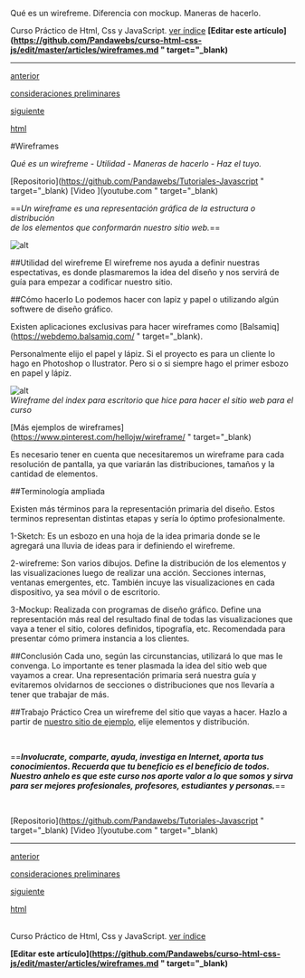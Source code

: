 <span class="hidden-excerpt">Qué es un wirefreme. Diferencia con mockup. Maneras de hacerlo.</span>

<span class="link-to-index-git">Curso Práctico de Html, Css y JavaScript. [ ver índice](http://pandawebs.net/curso-html-css-js/)</span>
<strong class="link-to-github">[Editar este artículo](https://github.com/Pandawebs/curso-html-css-js/edit/master/articles/wireframes.md " target="_blank)</strong>

<hr>

<div class="post-content_next">
  <a href="http://pandawebs.net/consideraciones-preliminares/">
    <div class="post-content_next-left">
      <p>anterior</p>
      <span>consideraciones preliminares</span>
  </div>
  <a href="http://pandawebs.net/html/">
    <div class="post-content_next-right">
      <p>siguiente</p>
      <span>html</span>
    </div>
  </a>
</div>




#Wireframes

*Qué es un wirefreme - Utilidad - Maneras de hacerlo - Haz el tuyo.*

<span class="links-external">[Repositorio](https://github.com/Pandawebs/Tutoriales-Javascript " target="_blank) [Video ](youtube.com " target="_blank)</span>

==*Un wireframe es una representación gráfica de la estructura o distribución  
de los elementos que conformarán nuestro sitio web.*==

![alt](http://pandawebs.net/assets/images/wireframe.jpg)

##Utilidad del wirefreme
El wirefreme nos ayuda a definir nuestras espectativas, es donde plasmaremos la idea del diseño y nos servirá de guía para empezar a codificar nuestro sitio.

##Cómo hacerlo
Lo podemos hacer con lapiz y papel o utilizando algún softwere de diseño gráfico.

Existen aplicaciones exclusivas para hacer wireframes como [Balsamiq](https://webdemo.balsamiq.com/ " target="_blank).

Personalmente elijo el papel y lápiz. Si el proyecto es para un cliente lo hago en Photoshop o Ilustrator.
Pero si o si siempre hago el primer esbozo en papel y lápiz.

![alt](http://pandawebs.net/assets/images/wireframe.png)  
*Wireframe del index para escritorio que hice para hacer el sitio web para el curso*

[Más ejemplos de wireframes](https://www.pinterest.com/hellojw/wireframe/ " target="_blank)

Es necesario tener en cuenta que necesitaremos un wireframe para cada resolución de pantalla, ya que variarán las distribuciones, tamaños y la cantidad de elementos.

##Terminología ampliada

Existen más términos para la representación primaria del diseño. Estos terminos representan distintas etapas y sería lo óptimo profesionalmente.

1-Sketch: Es un esbozo en una hoja de la idea primaria donde se le agregará una lluvia de ideas para ir definiendo el wirefreme.

2-wirefreme: Son varios dibujos. Define la distribución de los elementos y las visualizaciones luego de realizar una acción. Secciones internas, ventanas emergentes, etc.
También incuye las visualizaciones en cada dispositivo, ya sea móvil o de escritorio.

3-Mockup: Realizada con programas de diseño gráfico. Define una representación más real del resultado final de todas las visualizaciones que vaya a tener el sitio, colores definidos, tipografía, etc. Recomendada para presentar cómo primera instancia a los clientes.

##Conclusión
Cada uno, según las circunstancias, utilizará lo que mas le convenga.
Lo importante es tener plasmada la idea del sitio web que vayamos a crear. Una representación primaria será nuestra guía y evitaremos olvidarnos de secciones o distribuciones que nos llevaría a tener que trabajar de más.

##Trabajo Práctico
Crea un wirefreme del sitio que vayas a hacer. Hazlo a partir de [nuestro sitio de ejemplo](#), elije elementos y distribución.

<br>

==**_Involucrate, comparte, ayuda, investiga en Internet, aporta tus conocimientos. Recuerda que tu beneficio es el beneficio de todos. Nuestro anhelo es que este curso nos aporte valor a lo que somos y sirva para ser mejores profesionales, profesores, estudiantes y personas._**==

<br>

<span class="links-external">[Repositorio](https://github.com/Pandawebs/Tutoriales-Javascript " target="_blank) [Video ](youtube.com " target="_blank)</span>

<hr>

<div class="post-content_next">
  <a href="http://pandawebs.net/consideraciones-preliminares/">
    <div class="post-content_next-left">
      <p>anterior</p>
      <span>consideraciones preliminares</span>
  </div>
  <a href="http://pandawebs.net/html/">
    <div class="post-content_next-right">
      <p>siguiente</p>
      <span>html</span>
    </div>
  </a>
</div>

<br>

<span class="link-to-index-git">Curso Práctico de Html, Css y JavaScript. [ ver índice](http://pandawebs.net/curso-html-css-js/)</span>

<strong class="link-to-github">[Editar este artículo](https://github.com/Pandawebs/curso-html-css-js/edit/master/articles/wireframes.md " target="_blank)</strong>
